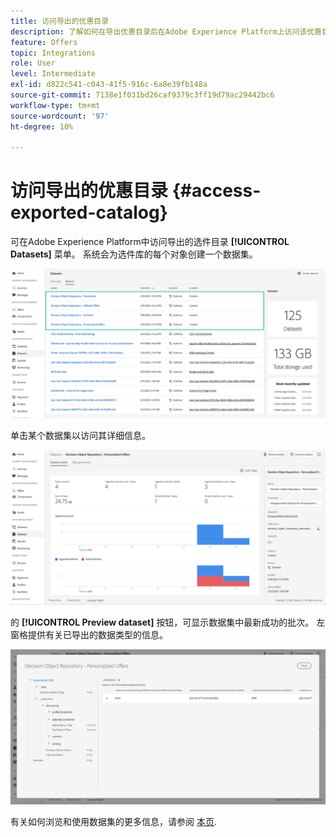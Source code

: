 ```yaml
---
title: 访问导出的优惠目录
description: 了解如何在导出优惠目录后在Adobe Experience Platform上访问该优惠目录。
feature: Offers
topic: Integrations
role: User
level: Intermediate
exl-id: d822c541-c043-41f5-916c-6a8e39fb148a
source-git-commit: 7138e1f031bd26caf9379c3ff19d79ac29442bc6
workflow-type: tm+mt
source-wordcount: '97'
ht-degree: 10%

---
```


# 访问导出的优惠目录 {#access-exported-catalog}

可在Adobe Experience Platform中访问导出的选件目录 **[!UICONTROL Datasets]** 菜单。 系统会为选件库的每个对象创建一个数据集。

![](../../assets/datasets-list.png)

单击某个数据集以访问其详细信息。

![](../../assets/dataset-activity.png)

的 **[!UICONTROL Preview dataset]** 按钮，可显示数据集中最新成功的批次。 左窗格提供有关已导出的数据类型的信息。

![](../../assets/dataset-preview.png)

有关如何浏览和使用数据集的更多信息，请参阅 [本页](../../get-started-datasets.md).

